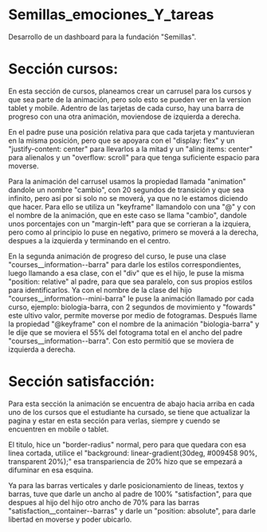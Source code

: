 # Semillas_emociones_Y_tareas
Desarrollo de un dashboard para la fundación "Semillas".



# Sección cursos:
En esta sección de cursos, planeamos crear un carrusel para los cursos y que sea parte de la animación, pero solo esto se pueden ver en la version tablet y mobile.
Adentro de las tarjetas de cada curso, hay una barra de progreso con una otra animación, moviendose de izquierda a derecha.


En el padre puse una posición relativa para que cada tarjeta y mantuvieran en la misma posición, pero que se apoyara con el "display: flex" y un "justify-content: center"
para llevarlos a la mitad y un "aling items: center" para alienalos y un "overflow: scroll" para que tenga suficiente espacio para moverse.


Para la animación del carrusel usamos la propiedad llamada "animation" dandole un nombre "cambio", con 20 segundos de transición y que sea infinito, pero así
por si solo no se moverá, ya que no le estamos diciendo que hacer. Para ello se utiliza un "keyframe" llamandolo con una "@" y con el nombre de la animación, que en
este caso se llama "cambio", dandole unos porcentajes con un "margin-left" para que se corrieran a la izquiera, pero como al principio lo puse en negativo, primero
se moverá a la derecha, despues a la izquierda y terminando en el centro.


En la segunda animación de progreso del curso, le puse una clase "courses__information--barra" para darle los estilos correspondientes, luego llamando a esa clase, con el
"div" que es el hijo, le puse la misma "position: relative" al padre, para que sea paralelo, con sus propios estilos para identificarlos. Ya con el nombre de la clase del
hijo "courses__information--mini-barra" le puse la animación llamado por cada curso, ejemplo: biologia-barra, con 2 segundos de movimiento y "fowards" este ultivo valor,
permite moverse por medio de fotogramas.
Después llame la propiedad "@keyframe" con el nombre de la animación "biologia-barra" y le dije que se moviera el 55% del fotograma total en el ancho del padre "courses__information--barra". Con esto permitió que se moviera de izquierda a derecha.


# Sección satisfacción:
Para esta sección la animación se encuentra de abajo hacia arriba en cada uno de los cursos que el estudiante ha cursado, se tiene que actualizar la pagina y estar en esta
sección para verlas, siempre y cuendo se encuentren en mobile o tablet.


El titulo, hice un "border-radius" normal, pero para que quedara con esa linea cortada, utilice el "background: linear-gradient(30deg, #009458 90%, transparent 20%);"
esa transpariencia de 20% hizo que se empezará a difuminar en esa esquina.


Ya para las barras verticales y darle posicionamiento de lineas, textos y barras, tuve que darle un ancho al padre de 100% "satisfaction", para que despues al hijo del hijo 
otro ancho de 70% para las barras "satisfaction__container--barras" y darle un "position: absolute", para darle libertad en moverse y poder ubicarlo.
